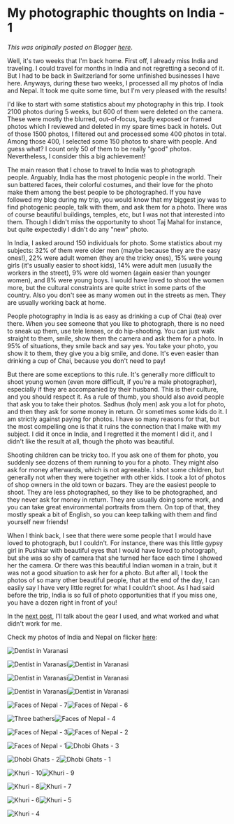 # My photographic thoughts on India - 1

*This was originally posted on Blogger [here](https://photopensieve.blogspot.com/2011/11/my-photography-thoughts-on-india-1.html)*.

Well, it's two weeks that I'm back home. First off, I already miss India and traveling. I could travel for months in India and not regretting a second of it. But I had to be back in Switzerland for some unfinished businesses I have here. Anyways, during these two weeks, I processed all my photos of India and Nepal. It took me quite some time, but I'm very pleased with the results!

I'd like to start with some statistics about my photography in this trip. I took 2100 photos during 5 weeks, but 600 of them were deleted on the camera. These were mostly the blurred, out-of-focus, badly exposed or framed photos which I reviewed and deleted in my spare times back in hotels. Out of those 1500 photos, I filtered out and processed some 400 photos in total. Among those 400, I selected some 150 photos to share with people. And guess what? I count only 50 of them to be really "good" photos. Nevertheless, I consider this a big achievement!

The main reason that I chose to travel to India was to photograph people. Arguably, India has the most photogenic people in the world. Their sun battered faces, their colorful costumes, and their love for the photo make them among the best people to be photographed. If you have followed my blog during my trip, you would know that my biggest joy was to find photogenic people, talk with them, and ask them for a photo. There was of course beautiful buildings, temples, etc, but I was not that interested into them. Though I didn't miss the opportunity to shoot Taj Mahal for instance, but quite expectedly I didn't do any "new" photo.

In India, I asked around 150 individuals for photo. Some statistics about my subjects: 32% of them were older men (maybe because they are the easy ones!), 22% were adult women (they are the tricky ones), 15% were young girls (it's usually easier to shoot kids), 14% were adult men (usually the workers in the street), 9% were old women (again easier than younger women), and 8% were young boys. I would have loved to shoot the women more, but the cultural constraints are quite strict in some parts of the country. Also you don't see as many women out in the streets as men. They are usually working back at home.

People photography in India is as easy as drinking a cup of Chai (tea) over there. When you see someone that you like to photograph, there is no need to sneak up them, use tele lenses, or do hip-shooting. You can just walk straight to them, smile, show them the camera and ask them for a photo. In 95% of situations, they smile back and say yes. You take your photo, you show it to them, they give you a big smile, and done. It's even easier than drinking a cup of Chai, because you don't need to pay!

But there are some exceptions to this rule. It's generally more difficult to shoot young women (even more difficult, if you're a male photographer), especially if they are accompanied by their husband. This is their culture, and you should respect it. As a rule of thumb, you should also avoid people that ask you to take their photos. Sadhus (holy men) ask you a lot for photo, and then they ask for some money in return. Or sometimes some kids do it. I am strictly against paying for photos. I have so many reasons for that, but the most compelling one is that it ruins the connection that I make with my subject. I did it once in India, and I regretted it the moment I did it, and I didn't like the result at all, though the photo was beautiful.

Shooting children can be tricky too. If you ask one of them for photo, you suddenly see dozens of them running to you for a photo. They might also ask for money afterwards, which is not agreeable. I shot some children, but generally not when they were together with other kids. I took a lot of photos of shop owners in the old town or bazars. They are the easiest people to shoot. They are less photographed, so they like to be photographed, and they never ask for money in return. They are usually doing some work, and you can take great environmental portraits from them. On top of that, they mostly speak a bit of English, so you can keep talking with them and find yourself new friends!

When I think back, I see that there were some people that I would have loved to photograph, but I couldn't. For instance, there was this little gypsy girl in Pushkar with beautiful eyes that I would have loved to photograph, but she was so shy of camera that she turned her face each time I showed her the camera. Or there was this beautiful Indian woman in a train, but it was not a good situation to ask her for a photo. But after all, I took the photos of so many other beautiful people, that at the end of the day, I can easily say I have very little regret for what I couldn't shoot. As I had said before the trip, India is so full of photo opportunities that if you miss one, you have a dozen right in front of you!

In the [next post](http://photopensieve.blogspot.com/2011/11/my-photographic-thoughts-on-india-2.html), I'll talk about the gear I used, and what worked and what didn't work for me.

Check my photos of India and Nepal on flicker [here](http://www.flickr.com/photos/8413680@N08/):

![Dentist in Varanasi](http://farm7.static.flickr.com/6120/6340131668_6897f15067_m.jpg)

![Dentist in Varanasi](http://farm7.static.flickr.com/6098/6339382895_79d8f013ef_m.jpg)![Dentist in Varanasi](http://farm7.static.flickr.com/6103/6340131306_7aa3661f43_m.jpg)

![Dentist in Varanasi](http://farm7.static.flickr.com/6044/6339382621_ac25a2ecb9_m.jpg)![Dentist in Varanasi](http://farm7.static.flickr.com/6237/6339382475_6a7d39989d_m.jpg)

![Dentist in Varanasi](http://farm7.static.flickr.com/6216/6340130824_e39bc6920a_m.jpg)![Dentist in Varanasi](http://farm7.static.flickr.com/6218/6339382077_0fdcd79666_m.jpg)

![Faces of Nepal - 7](http://farm7.static.flickr.com/6231/6337939406_09745fb097_m.jpg)![Faces of Nepal - 6](http://farm7.static.flickr.com/6038/6337186307_6b22f52393_m.jpg)

![Three bathers](http://farm7.static.flickr.com/6109/6333794591_8281973857_m.jpg)![Faces of Nepal - 4](http://farm7.static.flickr.com/6239/6333566551_7cf7228b43_m.jpg)

![Faces of Nepal - 3](http://farm7.static.flickr.com/6107/6331743010_fc1a8a545d_m.jpg)![Faces of Nepal - 2](http://farm7.static.flickr.com/6238/6330973949_050b42e05e_m.jpg)

![Faces of Nepal - 1](http://farm7.static.flickr.com/6214/6328967183_23f252aa7d_m.jpg)![Dhobi Ghats - 3](http://farm7.static.flickr.com/6114/6326732579_6189bd1902_m.jpg)

![Dhobi Ghats - 2](http://farm7.static.flickr.com/6236/6327482316_115f202c00_m.jpg)![Dhobi Ghats - 1](http://farm7.static.flickr.com/6045/6327482074_7c639992cf_m.jpg)

![Khuri - 10](http://farm7.static.flickr.com/6095/6323543325_fbf2e36039_m.jpg)![Khuri - 9](http://farm7.static.flickr.com/6227/6324071296_3149cd4a86_m.jpg)

![Khuri - 8](http://farm7.static.flickr.com/6049/6323542305_f85f6cbde4_m.jpg)![Khuri - 7](http://farm7.static.flickr.com/6117/6324070308_a6df374034_m.jpg)

![Khuri - 6](http://farm7.static.flickr.com/6103/6324069390_2370ec3d12_m.jpg)![Khuri - 5](http://farm7.static.flickr.com/6048/6324068960_15ac2cefa0_m.jpg)

![Khuri - 4](http://farm7.static.flickr.com/6232/6324068650_a93f901886_m.jpg)